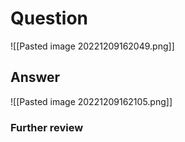 # Question
![[Pasted image 20221209162049.png]]
## Answer
![[Pasted image 20221209162105.png]]
### Further review
